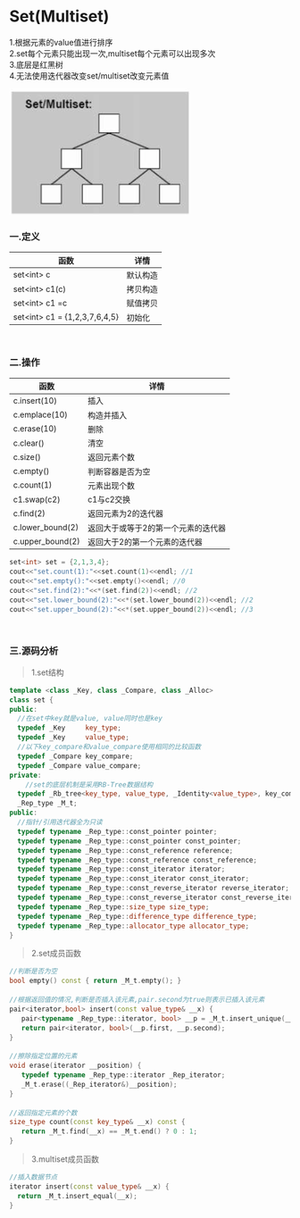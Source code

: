 # Set(Multiset)

1.根据元素的value值进行排序<br>
2.set每个元素只能出现一次,multiset每个元素可以出现多次<br>
3.底层是红黑树<br>
4.无法使用迭代器改变set/multiset改变元素值

![](../../img/14.png)

### 一.定义

函数|详情
--|--
set<int\> c|默认构造
set<int\> c1(c)|拷贝构造
set<int\> c1 =c|赋值拷贝
set<int\> c1 = {1,2,3,7,6,4,5}|初始化

<br>

### 二.操作

函数|详情
--|--
c.insert(10)|插入
c.emplace(10)|构造并插入
c.erase(10)|删除
c.clear()|清空
c.size()|返回元素个数
c.empty()|判断容器是否为空
c.count(1)|元素出现个数
c1.swap(c2)|c1与c2交换
c.find(2)|返回元素为2的迭代器
c.lower_bound(2)|返回大于或等于2的第一个元素的迭代器
c.upper_bound(2)|返回大于2的第一个元素的迭代器


```cpp
set<int> set = {2,1,3,4};
cout<<"set.count(1):"<<set.count(1)<<endl; //1
cout<<"set.empty():"<<set.empty()<<endl; //0
cout<<"set.find(2):"<<*(set.find(2))<<endl; //2
cout<<"set.lower_bound(2):"<<*(set.lower_bound(2))<<endl; //2
cout<<"set.upper_bound(2):"<<*(set.upper_bound(2))<<endl; //3
```

<br>

### 三.源码分析

>1.set结构

```cpp
template <class _Key, class _Compare, class _Alloc>
class set {
public:
  //在set中key就是value, value同时也是key 
  typedef _Key     key_type;
  typedef _Key     value_type;
  //以下key_compare和value_compare使用相同的比较函数 
  typedef _Compare key_compare;
  typedef _Compare value_compare;
private:
	//set的底层机制是采用RB-Tree数据结构
  typedef _Rb_tree<key_type, value_type, _Identity<value_type>, key_compare, _Alloc> _Rep_type;
  _Rep_type _M_t;
public:
  //指针/引用迭代器全为只读
  typedef typename _Rep_type::const_pointer pointer;
  typedef typename _Rep_type::const_pointer const_pointer;
  typedef typename _Rep_type::const_reference reference;
  typedef typename _Rep_type::const_reference const_reference;
  typedef typename _Rep_type::const_iterator iterator;
  typedef typename _Rep_type::const_iterator const_iterator;
  typedef typename _Rep_type::const_reverse_iterator reverse_iterator;
  typedef typename _Rep_type::const_reverse_iterator const_reverse_iterator;
  typedef typename _Rep_type::size_type size_type;
  typedef typename _Rep_type::difference_type difference_type;
  typedef typename _Rep_type::allocator_type allocator_type;
}
```

>2.set成员函数

```cpp
//判断是否为空
bool empty() const { return _M_t.empty(); }

//根据返回值的情况,判断是否插入该元素,pair.second为true则表示已插入该元素 
pair<iterator,bool> insert(const value_type& __x) { 
   pair<typename _Rep_type::iterator, bool> __p = _M_t.insert_unique(__x); 
   return pair<iterator, bool>(__p.first, __p.second);
}

//擦除指定位置的元素
void erase(iterator __position) { 
   typedef typename _Rep_type::iterator _Rep_iterator;
   _M_t.erase((_Rep_iterator&)__position); 
}

//返回指定元素的个数
size_type count(const key_type& __x) const {
   return _M_t.find(__x) == _M_t.end() ? 0 : 1;
}
```

>3.multiset成员函数

```cpp
//插入数据节点
iterator insert(const value_type& __x) { 
  return _M_t.insert_equal(__x);
}
```
